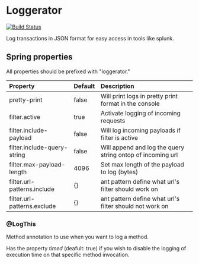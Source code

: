 # Loggerator

[![Build Status](https://travis-ci.org/Tandolf/Loggerator.svg?branch=master)](https://travis-ci.org/Tandolf/Loggerator)

Log transactions in JSON format for easy access in tools like splunk.

## Spring properties
All properties should be prefixed with "loggerator." 

| Property                              | Default           | Description  |
| :-------------                        |:-------------     | :-----|
| pretty-print               | false             | Will print logs in pretty print format in the console |
| filter.active                     | true              | Activate logging of incoming requests |
| filter.include-payload            | false             | Will log incoming payloads if filter is active |
| filter.include-query-string       | false             | Will append and log the query string ontop of incoming url |
| filter.max-payload-length         | 4096              | Set max length of the payload to log (bytes) |
| filter.url-patterns.include       | {}                | ant pattern define what url's filter should work on |
| filter.url-patterns.exclude       | {}                | ant pattern define what url's filter should not work on |

### @LogThis

Method annotation to use when you want to log a method. 

Has the property *timed* (deafult: true) if you wish to disable the logging of execution time on that specific method invocation.
